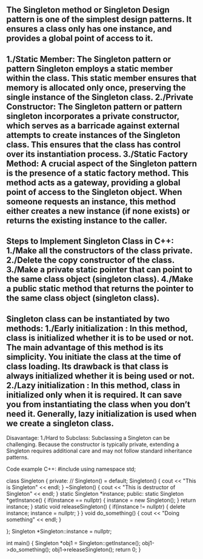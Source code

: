 The Singleton method or Singleton Design pattern is one of the simplest design patterns. It ensures a class only has one instance, and provides a global point of access to it.
--------------------------------------------------------------------------------------------------------------------
1./Static Member:
The Singleton pattern or pattern Singleton employs a static member within the class. This static member ensures that memory is allocated only once, preserving the single instance of the Singleton class.
2./Private Constructor:
The Singleton pattern or pattern singleton incorporates a private constructor, which serves as a barricade against external attempts to create instances of the Singleton class. This ensures that the class has control over its instantiation process.
3./Static Factory Method:
A crucial aspect of the Singleton pattern is the presence of a static factory method. This method acts as a gateway, providing a global point of access to the Singleton object.
When someone requests an instance, this method either creates a new instance (if none exists) or returns the existing instance to the caller.
--------------------------------------------------------------------------------------------------------------------
Steps to Implement Singleton Class in C++:
1./Make all the constructors of the class private.
2./Delete the copy constructor of the class.
3./Make a private static pointer that can point to the same class object (singleton class).
4./Make a public static method that returns the pointer to the same class object (singleton class).
--------------------------------------------------------------------------------------------------------------------
Singleton class can be instantiated by two methods:
1./Early initialization : In this method, class is initialized whether it is to be used or not. The main advantage of this method is its simplicity. You initiate the class at the time of class loading. 
Its drawback is that class is always initialized whether it is being used or not.
2./Lazy initialization : In this method, class in initialized only when it is required. It can save you from instantiating the class when you don’t need it. Generally, lazy initialization is used when we create a singleton class.
--------------------------------------------------------------------------------------------------------------------
Disavantage:
1./Hard to Subclass: Subclassing a Singleton can be challenging. Because the constructor is typically private, extending a Singleton requires additional care and may not follow standard inheritance patterns.

Code example C++:
#include <iostream>
using namespace std;

class Singleton {
private:
    // Singleton() = default;
    Singleton() {
        cout << "This is Singleton" << endl;
    }
    ~Singleton() {
        cout << "This is destructor of Singleton" << endl;
    }
    static Singleton *instance;
public:
    static Singleton *getInstance() {
        if(instance == nullptr) {
            instance = new Singleton();
        }
        return instance;
    }
    static void releaseSingleton() {
        if(instance != nullptr) {
            delete instance;
            instance = nullptr;
        }
    }
    void do_something() {
        cout << "Doing something" << endl;
    }

};
Singleton *Singleton::instance = nullptr;


int main()
{
    Singleton *obj1 = Singleton::getInstance();
    obj1->do_something();
    obj1->releaseSingleton();
    return 0;
}
